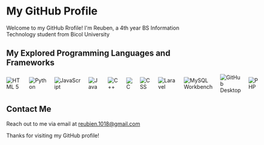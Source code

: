 # My GitHub Profile

Welcome to my GitHub Rrofile! I'm Reuben, a 4th year BS Information Technology student from Bicol University

## My Explored Programming Languages and Frameworks

<div style="display: flex; flex-direction: row; align-items: center; gap: 20px; border-radius:50px;">
    <img src="https://img.shields.io/badge/HTML5-E34F26?style=for-the-badge&logo=html5&logoColor=white" alt="HTML 5">
    <img src="https://img.shields.io/badge/Python-3776AB?style=for-the-badge&logo=python&logoColor=white" alt="Python">
    <img src="https://img.shields.io/badge/JavaScript-F7DF1E?style=for-the-badge&logo=javascript&logoColor=black" alt="JavaScript">
    <img src="https://img.shields.io/badge/Java-007396?style=for-the-badge&logo=java&logoColor=white" alt="Java">
    <img src="https://img.shields.io/badge/C++-00599C?style=for-the-badge&logo=c%2B%2B&logoColor=white" alt="C++">
    <img src="https://img.shields.io/badge/C-00599C?style=for-the-badge&logo=c&logoColor=white" alt="C">
    <img src="https://img.shields.io/badge/CSS-1572B6?style=for-the-badge&logo=css3&logoColor=white" alt="CSS">
    <img src="https://img.shields.io/badge/Laravel-FF2D20?style=for-the-badge&logo=laravel&logoColor=white" alt="Laravel">
    <img src="https://img.shields.io/badge/MySQL%20Workbench-4479A1?style=for-the-badge&logo=mysql&logoColor=white" alt="MySQL Workbench">
    <img src="https://img.shields.io/badge/GitHub%20Desktop-181717?style=for-the-badge&logo=github&logoColor=white" alt="GitHub Desktop">
    <img src="https://img.shields.io/badge/PHP-777BB4?style=for-the-badge&logo=php&logoColor=white" alt="PHP">
</div>

## Contact Me

Reach out to me via email at [reubien.1018@gmail.com](mailto:reubien.1018@gmail.com)

Thanks for visiting my GitHub profile!
